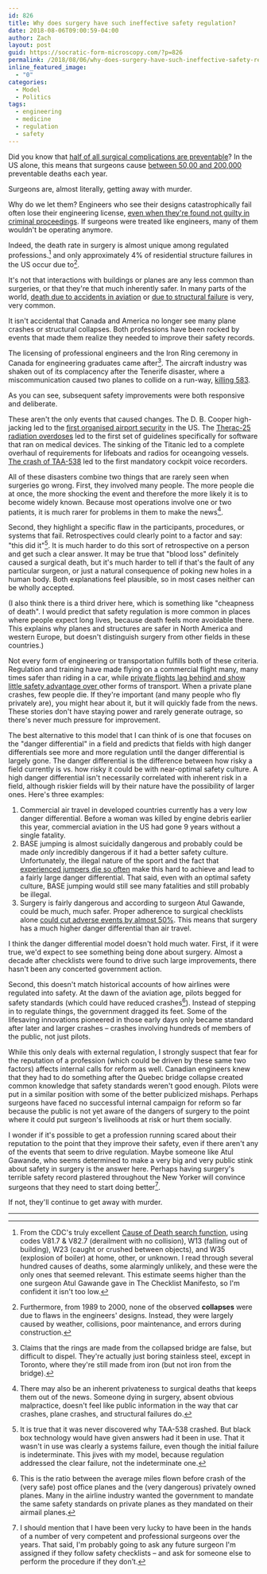```yaml
---
id: 826
title: Why does surgery have such ineffective safety regulation?
date: 2018-08-06T09:00:59-04:00
author: Zach
layout: post
guid: https://socratic-form-microscopy.com/?p=826
permalink: /2018/08/06/why-does-surgery-have-such-ineffective-safety-regulation/
inline_featured_image:
  - "0"
categories:
  - Model
  - Politics
tags:
  - engineering
  - medicine
  - regulation
  - safety
---
```


Did you know that <a href="https://www.ncbi.nlm.nih.gov/pmc/articles/PMC3361686/">half of all surgical complications are preventable</a>? In the US alone, this means that surgeons cause <a href="https://www.propublica.org/article/how-many-die-from-medical-mistakes-in-us-hospitals">between 50,00 and 200,000</a> preventable deaths each year.

Surgeons are, almost literally, getting away with murder.

Why do we let them? Engineers who see their designs catastrophically fail often lose their engineering license, <a href="https://en.wikipedia.org/wiki/Hyatt_Regency_walkway_collapse#Aftermath">even when they're found not guilty in criminal proceedings</a>. If surgeons were treated like engineers, many of them wouldn't be operating anymore.

Indeed, the death rate in surgery is almost unique among regulated professions.[^1] and only approximately 4% of residential structure failures in the US occur due to[^2].

It's not that interactions with buildings or planes are any less common than surgeries, or that they're that much inherently safer. In many parts of the world, <a href="https://www.opendemocracy.net/od-russia/natalia-antonova/why-does-russia-have-so-many-plane-crashes">death due to accidents in aviation</a> or <a href="https://www.bbc.com/news/world-asia-india-23415760">due to structural failure</a> is very, very common.

It isn't accidental that Canada and America no longer see many plane crashes or structural collapses. Both professions have been rocked by events that made them realize they needed to improve their safety records.

The licensing of professional engineers and the Iron Ring ceremony in Canada for engineering graduates came after[^3]. The aircraft industry was shaken out of its complacency after the Tenerife disaster, where a miscommunication caused two planes to collide on a run-way, <a href="https://en.wikipedia.org/wiki/Aviation_accidents_and_incidents#Tenerife_disaster">killing 583</a>.

As you can see, subsequent safety improvements were both responsive and deliberate.

These aren't the only events that caused changes. The D. B. Cooper high-jacking led to the <a href="https://en.wikipedia.org/wiki/D._B._Cooper#Airport_security">first organised airport security</a> in the US. The <a href="https://en.wikipedia.org/wiki/Therac-25">Therac-25 radiation overdoses</a> led to the first set of guidelines specifically for software that ran on medical devices. The sinking of the Titanic led to a complete overhaul of requirements for lifeboats and radios for oceangoing vessels. <a href="https://en.wikipedia.org/wiki/Trans_Australia_Airlines_Flight_538">The crash of TAA-538</a> led to the first mandatory cockpit voice recorders.

All of these disasters combine two things that are rarely seen when surgeries go wrong. First, they involved many people. The more people die at once, the more shocking the event and therefore the more likely it is to become widely known. Because most operations involve one or two patients, it is much rarer for problems in them to make the news[^4].

Second, they highlight a specific flaw in the participants, procedures, or systems that fail. Retrospectives could clearly point to a factor and say: "this did it"[^5]. It is much harder to do this sort of retrospective on a person and get such a clear answer. It may be true that "blood loss" definitely caused a surgical death, but it's much harder to tell if that's the fault of any particular surgeon, or just a natural consequence of poking new holes in a human body. Both explanations feel plausible, so in most cases neither can be wholly accepted.

(I also think there is a third driver here, which is something like "cheapness of death". I would predict that safety regulation is more common in places where people expect long lives, because death feels more avoidable there. This explains why planes and structures are safer in North America and western Europe, but doesn't distinguish surgery from other fields in these countries.)

Not every form of engineering or transportation fulfills both of these criteria. Regulation and training have made flying on a commercial flight many, many times safer than riding in a car, while <a href="https://www.livescience.com/49701-private-planes-safety.html">private flights lag behind and show little safety advantage over </a>other forms of transport. When a private plane crashes, few people die. If they're important (and many people who fly privately are), you might hear about it, but it will quickly fade from the news. These stories don't have staying power and rarely generate outrage, so there's never much pressure for improvement.

The best alternative to this model that I can think of is one that focuses on the "danger differential" in a field and predicts that fields with high danger differentials see more and more regulation until the danger differential is largely gone. The danger differential is the difference between how risky a field currently is vs. how risky it could be with near-optimal safety culture. A high danger differential isn't necessarily correlated with inherent risk in a field, although riskier fields will by their nature have the possibility of larger ones. Here's three examples:

<ol>
 	<li>Commercial air travel in developed countries currently has a very low danger differential. Before a woman was killed by engine debris earlier this year, commercial aviation in the US had gone 9 years without a single fatality.</li>
 	<li>BASE jumping is almost suicidally dangerous and probably could be made <em>only</em> incredibly dangerous if it had a better safety culture. Unfortunately, the illegal nature of the sport and the fact that <a href="https://medium.com/@RichardQuarisa/why-is-base-jumping-so-dangerous-because-we-want-it-to-be-86e974aada59">experienced jumpers die so often</a> make this hard to achieve and lead to a fairly large danger differential. That said, even with an optimal safety culture, BASE jumping would still see many fatalities and still probably be illegal.</li>
 	<li>Surgery is fairly dangerous and according to surgeon Atul Gawande, could be much, much safer. Proper adherence to surgical checklists alone <a href="https://www.nejm.org/doi/full/10.1056/NEJMsa0810119">could cut adverse events by almost 50%</a>. This means that surgery has a much higher danger differential than air travel.</li>
</ol>
I think the danger differential model doesn't hold much water. First, if it were true, we'd expect to see something being done about surgery. Almost a decade after checklists were found to drive such large improvements, there hasn't been any concerted government action.

Second, this doesn't match historical accounts of how airlines were regulated into safety. At the dawn of the aviation age, pilots begged for safety standards (which could have reduced crashes[^6]). Instead of stepping in to regulate things, the government dragged its feet. Some of the lifesaving innovations pioneered in those early days only became standard after later and larger crashes – crashes involving hundreds of members of the public, not just pilots.

While this only deals with external regulation, I strongly suspect that fear for the reputation of a profession (which could be driven by these same two factors) affects internal calls for reform as well. Canadian engineers knew that they had to do something after the Quebec bridge collapse created common knowledge that safety standards weren't good enough. Pilots were put in a similar position with some of the better publicized mishaps. Perhaps surgeons have faced no successful internal campaign for reform so far because the public is not yet aware of the dangers of surgery to the point where it could put surgeon's livelihoods at risk or hurt them socially.

I wonder if it's possible to get a profession running scared about their reputation to the point that they improve their safety, even if there aren't any of the events that seem to drive regulation. Maybe someone like Atul Gawande, who seems determined to make a very big and very public stink about safety in surgery is the answer here. Perhaps having surgery's terrible safety record plastered throughout the New Yorker will convince surgeons that they need to start doing better[^7].

If not, they'll continue to get away with murder.

<hr class="post-end" />

[^1]: From the CDC's truly excellent <a href="https://wonder.cdc.gov/ucd-icd10.html">Cause of Death search function</a>, using codes V81.7 &amp; V82.7 (derailment with no collision), W13 (falling out of building), W23 (caught or crushed between objects), and W35 (explosion of boiler) at home, other, or unknown. I read through several hundred causes of deaths, some alarmingly unlikely, and these were the only ones that seemed relevant. This estimate seems higher than the one surgeon Atul Gawande gave in The Checklist Manifesto, so I'm confident it isn't too low.
[^2]: Furthermore, from 1989 to 2000, none of the observed <strong>collapses</strong> were due to flaws in the engineers' designs. Instead, they were largely caused by weather, collisions, poor maintenance, and errors during construction.
[^3]: Claims that the rings are made from the collapsed bridge are false, but difficult to dispel. They're actually just boring stainless steel, except in Toronto, where they're still made from iron (but not iron from the bridge).
[^4]: There may also be an inherent privateness to surgical deaths that keeps them out of the news. Someone dying in surgery, absent obvious malpractice, doesn't feel like public information in the way that car crashes, plane crashes, and structural failures do.
[^5]: It is true that it was never discovered why TAA-538 crashed. But black box technology would have given answers had it been in use. That it wasn't in use was clearly a systems failure, even though the initial failure is indeterminate. This jives with my model, because regulation addressed the clear failure, not the indeterminate one.
[^6]: This is the ratio between the average miles flown before crash of the (very safe) post office planes and the (very dangerous) privately owned planes. Many in the airline industry wanted the government to mandate the same safety standards on private planes as they mandated on their airmail planes.
[^7]: I should mention that I have been very lucky to have been in the hands of a number of very competent and professional surgeons over the years. That said, I'm probably going to ask any future surgeon I'm assigned if they follow safety checklists – and ask for someone else to perform the procedure if they don’t.

